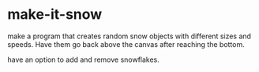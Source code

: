 # make-it-snow
make a program that creates random snow objects with different sizes and speeds.
Have them go back above the canvas after reaching the bottom. 

have an option to add and remove snowflakes.